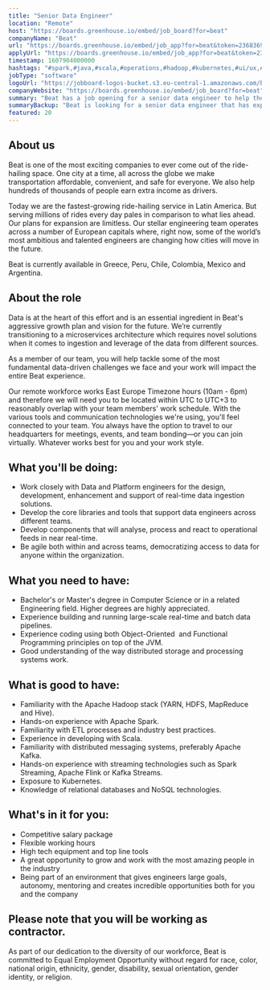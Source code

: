 ```yaml
---
title: "Senior Data Engineer"
location: "Remote"
host: "https://boards.greenhouse.io/embed/job_board?for=beat"
companyName: "Beat"
url: "https://boards.greenhouse.io/embed/job_app?for=beat&token=2368369"
applyUrl: "https://boards.greenhouse.io/embed/job_app?for=beat&token=2368369#app"
timestamp: 1607904000000
hashtags: "#spark,#java,#scala,#operations,#hadoop,#kubernetes,#ui/ux,#scrum"
jobType: "software"
logoUrl: "https://jobboard-logos-bucket.s3.eu-central-1.amazonaws.com/beat"
companyWebsite: "https://boards.greenhouse.io/embed/job_board?for=beat"
summary: "Beat has a job opening for a senior data engineer to help them tackle some of the most fundamental data-driven challenges."
summaryBackup: "Beat is looking for a senior data engineer that has experience in: #spark, #reactjs, #java."
featured: 20
---
```


## About us

Beat is one of the most exciting companies to ever come out of the ride-hailing space. One city at a time, all across the globe we make transportation affordable, convenient, and safe for everyone. We also help hundreds of thousands of people earn extra income as drivers. 

Today we are the fastest-growing ride-hailing service in Latin America. But serving millions of rides every day pales in comparison to what lies ahead. Our plans for expansion are limitless. Our stellar engineering team operates across a number of European capitals where, right now, some of the world’s most ambitious and talented engineers are changing how cities will move in the future.

Beat is currently available in Greece, Peru, Chile, Colombia, Mexico and Argentina.

## About the role

Data is at the heart of this effort and is an essential ingredient in Beat's aggressive growth plan and vision for the future. We’re currently transitioning to a microservices architecture which requires novel solutions when it comes to ingestion and leverage of the data from different sources.

As a member of our team, you will help tackle some of the most fundamental data-driven challenges we face and your work will impact the entire Beat experience.

Our remote workforce works East Europe Timezone hours (10am - 6pm) and therefore we will need you to be located within UTC to UTC+3 to reasonably overlap with your team members' work schedule. With the various tools and communication technologies we're using, you'll feel connected to your team. You always have the option to travel to our headquarters for meetings, events, and team bonding—or you can join virtually. Whatever works best for you and your work style.

## What you'll be doing:

*   Work closely with Data and Platform engineers for the design, development, enhancement and support of real-time data ingestion solutions.
*   Develop the core libraries and tools that support data engineers across different teams.
*   Develop components that will analyse, process and react to operational feeds in near real-time.
*   Be agile both within and across teams, democratizing access to data for anyone within the organization.

## What you need to have:

*   Bachelor's or Master's degree in Computer Science or in a related Engineering field. Higher degrees are highly appreciated.
*   Experience building and running large-scale real-time and batch data pipelines.
*   Experience coding using both Object-Oriented  and Functional Programming principles on top of the JVM.
*   Good understanding of the way distributed storage and processing systems work.

## What is good to have:

*   Familiarity with the Apache Hadoop stack (YARN, HDFS, MapReduce and Hive).
*   Hands-on experience with Apache Spark.
*   Familiarity with ETL processes and industry best practices.
*   Experience in developing with Scala.
*   Familiarity with distributed messaging systems, preferably Apache Kafka.
*   Hands-on experience with streaming technologies such as Spark Streaming, Apache Flink or Kafka Streams.
*   Exposure to Kubernetes.
*   Knowledge of relational databases and NoSQL technologies.

## What's in it for you:

*   Competitive salary package
*   Flexible working hours
*   High tech equipment and top line tools
*   A great opportunity to grow and work with the most amazing people in the industry
*   Being part of an environment that gives engineers large goals, autonomy, mentoring and creates incredible opportunities both for you and the company

## Please note that you will be working as contractor.

As part of our dedication to the diversity of our workforce, Beat is committed to Equal Employment Opportunity without regard for race, color, national origin, ethnicity, gender, disability, sexual orientation, gender identity, or religion.
